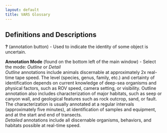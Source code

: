 ```yaml
---
layout: default
title: VARS Glossary
---
```


## Definitions and Descriptions
__?__ (annotation button) - Used to indicate the identity of some object is uncertain.

__Annotation Mode__ (found on the bottom left of the main window) - Select the mode: _Outline_ or _Detail_  
_Outline_ annotations include animals discernable at approximately 2x real-time tape speed. The level (species, genus, family, etc.) and certainty of identification depends on current knowledge of deep-sea organisms and physical factors, such as ROV speed, camera setting, or visibility. Outline annotation also includes characterization of major habitats, such as seep or canyon wall, and geological features such as rock outcrop, sand, or fault. The characterization is usually annotated at a regular intervals (approximately five minutes), at identification of samples and equipment, and at the start and end of transects.  
_Detailed_ annotations include all discernable organisms, behaviors, and habitats possible at real-time speed.